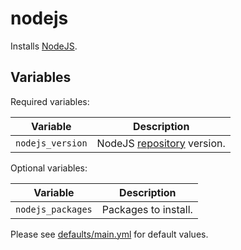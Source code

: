 # nodejs

Installs [NodeJS](https://nodejs.org/).

## Variables

Required variables:

| Variable | Description |
| --- | --- |
| `nodejs_version` | NodeJS [repository](https://github.com/nodesource/distributions#installation-instructions) version. |

Optional variables:

| Variable | Description |
| --- | --- |
| `nodejs_packages` | Packages to install. |

Please see [defaults/main.yml](defaults/main.yml) for default values.
